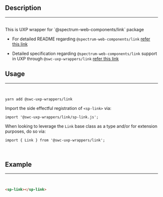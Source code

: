 ## Description

---

<br />
This is UXP wrapper for `@spectrum-web-components/link` package 
<br />

-   For detailed README regarding `@spectrum-web-components/link` [refer this link](https://www.npmjs.com/package/@spectrum-web-components/link/v/0.14.1)

-   Detailed specification regarding `@spectrum-web-components/link` support in UXP through `@swc-uxp-wrappers/link` [refer this link](https://wiki.corp.adobe.com/pages/viewpage.action?spaceKey=UXP&title=Support+for+Spectrum+Web+Components+in+UXP)

## Usage

---

<br />

```
yarn add @swc-uxp-wrappers/link
```

Import the side effectful registration of `<sp-link>` via:

```
import '@swc-uxp-wrappers/link/sp-link.js';
```

When looking to leverage the `Link` base class as a type and/or for extension purposes, do so via:

```
import { Link } from '@swc-uxp-wrappers/link';
```

<br />

## Example

---

<br />

```html
<sp-link></sp-link>
```
